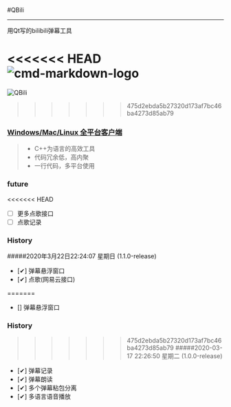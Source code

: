 #QBili 

------

用Qt写的bilibili弹幕工具

<<<<<<< HEAD
![cmd-markdown-logo](https://chunsource.top/main.png)
=======
![QBili](https://chunsource.top/main.png)
>>>>>>> 475d2ebda5b27320d173af7bc46ba4273d85ab79
### [Windows/Mac/Linux 全平台客户端](https://github.com/ChunSource/QBili/releases/tag/1.0.0-beta)

> * C++为语言的高效工具
> * 代码冗余低，高内聚
> * 一行代码，多平台使用

### future
<<<<<<< HEAD
- [ ] 更多点歌接口
- [ ] 点歌记录

### History

#####2020年3月22日22:24:07 星期日 (1.1.0-release)
- [✔] 弹幕悬浮窗口
- [✔] 点歌(网易云接口)

=======
- [] 弹幕悬浮窗口

### History

>>>>>>> 475d2ebda5b27320d173af7bc46ba4273d85ab79
#####2020-03-17 22:26:50 星期二 (1.0.0-release)
- [✔] 弹幕记录
- [✔] 弹幕朗读
- [✔] 多个弹幕粘包分离
- [✔] 多语言语音播放

